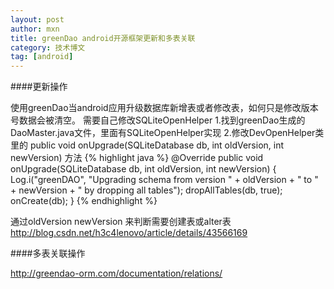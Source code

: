 ```yaml
---
layout: post
author: mxn
title: greenDao android开源框架更新和多表关联
category: 技术博文
tag: [android]
---
```


####更新操作


使用greenDao当android应用升级数据库新增表或者修改表，如何只是修改版本号数据会被清空。
需要自己修改SQLiteOpenHelper
1.找到greenDao生成的DaoMaster.java文件，里面有SQLiteOpenHelper实现
2.修改DevOpenHelper类里的   public void onUpgrade(SQLiteDatabase db, int oldVersion, int newVersion) 方法
{% highlight java %}
 @Override
        public void onUpgrade(SQLiteDatabase db, int oldVersion, int newVersion) {
            Log.i("greenDAO", "Upgrading schema from version " + oldVersion + " to " + newVersion + " by dropping all tables");
            dropAllTables(db, true);
            onCreate(db);
        }
     {% endhighlight  %}   
        
通过oldVersion newVersion 来判断需要创建表或alter表
http://blog.csdn.net/h3c4lenovo/article/details/43566169

####多表关联操作

http://greendao-orm.com/documentation/relations/

